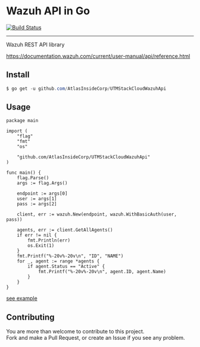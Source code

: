 # Wazuh API in Go 

[![Build Status](https://travis-ci.org/mrtc0/wazuh.svg?branch=master)](https://travis-ci.org/mrtc0/wazuh)

---

Wazuh REST API library

https://documentation.wazuh.com/current/user-manual/api/reference.html

## Install

```powershell
$ go get -u github.com/AtlasInsideCorp/UTMStackCloudWazuhApi
```

## Usage

```golang
package main

import (
	"flag"
	"fmt"
	"os"

	"github.com/AtlasInsideCorp/UTMStackCloudWazuhApi"
)

func main() {
	flag.Parse()
	args := flag.Args()

	endpoint := args[0]
	user := args[1]
	pass := args[2]

	client, err := wazuh.New(endpoint, wazuh.WithBasicAuth(user, pass))

	agents, err := client.GetAllAgents()
	if err != nil {
		fmt.Println(err)
		os.Exit(1)
	}
	fmt.Printf("%-20v%-20v\n", "ID", "NAME")
	for _, agent := range *agents {
		if agent.Status == "Active" {
			fmt.Printf("%-20v%-20v\n", agent.ID, agent.Name)
		}
	}
}
```

[see example](./example)

## Contributing

You are more than welcome to contribute to this project.  
Fork and make a Pull Request, or create an Issue if you see any problem.
